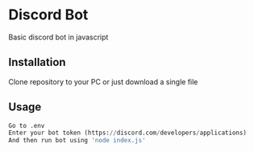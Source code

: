 
# Discord Bot

Basic discord bot in javascript 

## Installation

Clone repository to your PC  or just download a single file

## Usage

```python
Go to .env
Enter your bot token (https://discord.com/developers/applications)
And then run bot using 'node index.js'
```
